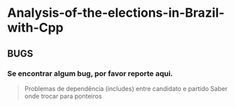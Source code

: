 # Analysis-of-the-elections-in-Brazil-with-Cpp

## BUGS
### Se encontrar algum bug, por favor reporte aqui.
> Problemas de dependência (includes) entre candidato e partido
> Saber onde trocar para ponteiros